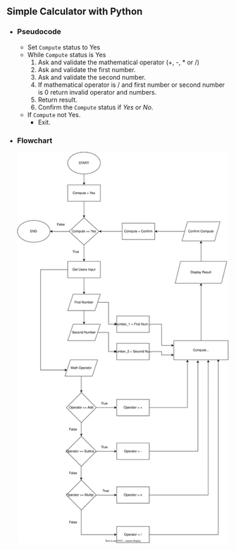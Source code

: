 ## Simple Calculator with Python

- ### Pseudocode
  - Set `Compute` status to Yes
  - While `Compute` status is Yes
    1. Ask and validate the mathematical operator (+, -, * or /)
    2. Ask and validate the first number.
    3. Ask and validate the second number.
    4. If mathematical operator is / and first number or second number is 0 return invalid operator and numbers.
    5. Return result.
    6. Confirm the `Compute` status if _Yes_ or _No_.
  - If `Compute` not Yes.
    - Exit.

 - ### Flowchart
    ![Flowchart](./assets/Flowchart.svg "Flowchart")

